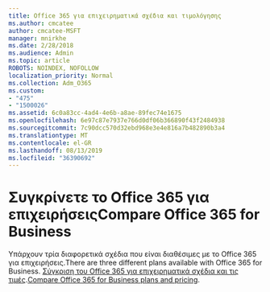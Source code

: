 ```yaml
---
title: Office 365 για επιχειρηματικά σχέδια και τιμολόγησης
ms.author: cmcatee
author: cmcatee-MSFT
manager: mnirkhe
ms.date: 2/28/2018
ms.audience: Admin
ms.topic: article
ROBOTS: NOINDEX, NOFOLLOW
localization_priority: Normal
ms.collection: Adm_O365
ms.custom:
- "475"
- "1500026"
ms.assetid: 6c0a83cc-4ad4-4e6b-a8ae-89fec74e1675
ms.openlocfilehash: 6e97c87e7937e766d0df06b366890f43f2484938
ms.sourcegitcommit: 7c90dcc570d32ebd968e3e4e816a7b482890b3a4
ms.translationtype: MT
ms.contentlocale: el-GR
ms.lasthandoff: 08/13/2019
ms.locfileid: "36390692"
---
```

# <a name="compare-office-365-for-business"></a><span data-ttu-id="62119-102">Συγκρίνετε το Office 365 για επιχειρήσεις</span><span class="sxs-lookup"><span data-stu-id="62119-102">Compare Office 365 for Business</span></span>

<span data-ttu-id="62119-103">Υπάρχουν τρία διαφορετικά σχέδια που είναι διαθέσιμες με το Office 365 για επιχειρήσεις.</span><span class="sxs-lookup"><span data-stu-id="62119-103">There are three different plans available with Office 365 for Business.</span></span> <span data-ttu-id="62119-104">[Σύγκριση του Office 365 για επιχειρηματικά σχέδια και τις τιμές](https://products.office.com/compare-all-microsoft-office-products?tab=2).</span><span class="sxs-lookup"><span data-stu-id="62119-104">[Compare Office 365 for Business plans and pricing](https://products.office.com/compare-all-microsoft-office-products?tab=2).</span></span>  